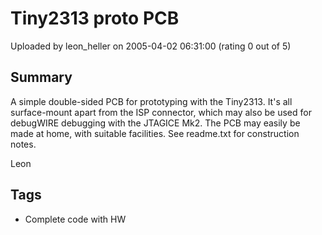 # Tiny2313 proto PCB

Uploaded by leon_heller on 2005-04-02 06:31:00 (rating 0 out of 5)

## Summary

A simple double-sided PCB for prototyping with the Tiny2313. It's all surface-mount apart from the ISP connector, which may also be used for debugWIRE debugging with the JTAGICE Mk2. The PCB may easily be made at home, with suitable facilities. See readme.txt for construction notes.


Leon

## Tags

- Complete code with HW
